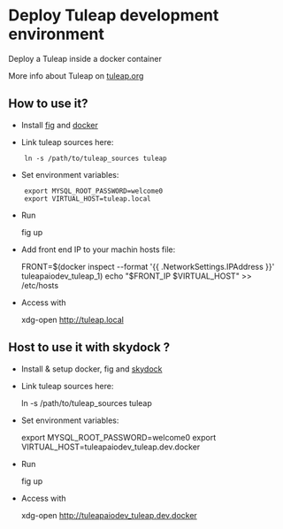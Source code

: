 Deploy Tuleap development environment
=====================================

Deploy a Tuleap inside a docker container

More info about Tuleap on [tuleap.org](http://www.tuleap.org)

How to use it?
---------------

* Install [fig](http://www.fig.sh/install.html) and [docker](http://docker.io)

* Link tuleap sources here:
```
    ln -s /path/to/tuleap_sources tuleap
```

* Set environment variables:
```
    export MYSQL_ROOT_PASSWORD=welcome0
    export VIRTUAL_HOST=tuleap.local
```

* Run

    fig up

* Add front end IP to your machin hosts file:

    FRONT=$(docker inspect --format '{{ .NetworkSettings.IPAddress }}' tuleapaiodev_tuleap_1)
    echo "$FRONT_IP $VIRTUAL_HOST" >> /etc/hosts

* Access with

    xdg-open http://tuleap.local

Host to use it with skydock ?
-----------------------------

* Install & setup docker, fig and [skydock](https://github.com/crosbymichael/skydock)

* Link tuleap sources here:

    ln -s /path/to/tuleap_sources tuleap

* Set environment variables:

    export MYSQL_ROOT_PASSWORD=welcome0
    export VIRTUAL_HOST=tuleapaiodev_tuleap.dev.docker

* Run

    fig up

* Access with

    xdg-open http://tuleapaiodev_tuleap.dev.docker
